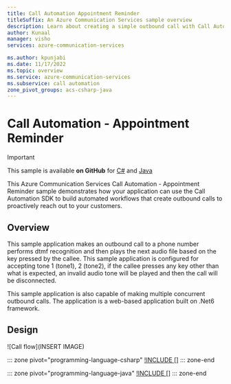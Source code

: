 ```yaml
---
title: Call Automation Appointment Reminder
titleSuffix: An Azure Communication Services sample overview
description: Learn about creating a simple outbound call with Call Automation  
author: Kunaal
manager: visho
services: azure-communication-services

ms.author: kpunjabi
ms.date: 11/17/2022
ms.topic: overview
ms.service: azure-communication-services
ms.subservice: call automation
zone_pivot_groups: acs-csharp-java
---
```


# Call Automation - Appointment Reminder

> [!IMPORTANT]
> This sample is available **on GitHub** for [C#](https://github.com/Azure-Samples/communication-services-dotnet-quickstarts/tree/main/CallAutomation_AppointmentReminder) and [Java]()

This Azure Communication Services Call Automation - Appointment Reminder sample demonstrates how your application can use the Call Automation SDK to build automated workflows that create outbound calls to proactively reach out to your customers. 

## Overview

This sample application makes an outbound call to a phone number performs dtmf recognition and then plays the next audio file based on the key pressed by the callee. This sample application is configured for accepting tone 1 (tone1), 2 (tone2), if the callee presses any key other than what is expected, an invalid audio tone will be played and then the call will be disconnected.

This sample application is also capable of making multiple concurrent outbound calls. The application is a web-based application built on .Net6 framework.

## Design

![Call flow](INSERT IMAGE)

::: zone pivot="programming-language-csharp"
[!INCLUDE []]()
::: zone-end

::: zone pivot="programming-language-java"
[!INCLUDE []]()
::: zone-end
